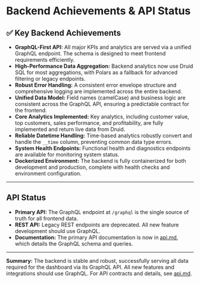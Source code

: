 # Backend Achievements & API Status

## ✅ Key Backend Achievements

- **GraphQL-First API:** All major KPIs and analytics are served via a unified GraphQL endpoint. The schema is designed to meet frontend requirements efficiently.
- **High-Performance Data Aggregation:** Backend analytics now use Druid SQL for most aggregations, with Polars as a fallback for advanced filtering or legacy endpoints.
- **Robust Error Handling:** A consistent error envelope structure and comprehensive logging are implemented across the entire backend.
- **Unified Data Model:** Field names (camelCase) and business logic are consistent across the GraphQL API, ensuring a predictable contract for the frontend.
- **Core Analytics Implemented:** Key analytics, including customer value, top customers, sales performance, and profitability, are fully implemented and return live data from Druid.
- **Reliable Datetime Handling:** Time-based analytics robustly convert and handle the `__time` column, preventing common data type errors.
- **System Health Endpoints:** Functional health and diagnostics endpoints are available for monitoring system status.
- **Dockerized Environment:** The backend is fully containerized for both development and production, complete with health checks and environment configuration.

---

## API Status

- **Primary API:** The GraphQL endpoint at `/graphql` is the single source of truth for all frontend data.
- **REST API:** Legacy REST endpoints are deprecated. All new feature development should use GraphQL.
- **Documentation:** The primary API documentation is now in [api.md](api.md), which details the GraphQL schema and queries.

---

**Summary:**
The backend is stable and robust, successfully serving all data required for the dashboard via its GraphQL API. All new features and integrations should use GraphQL. For API contracts and details, see [api.md](api.md). 